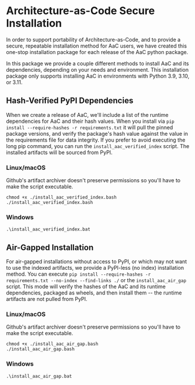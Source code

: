 # Architecture-as-Code Secure Installation
In order to support portability of Architecture-as-Code, and to provide a secure, repeatable installation method for AaC users, we have created
this one-stop installation package for each release of the AaC python package.

In this package we provide a couple different methods to install AaC and its dependencies, depending on your needs and environment. This installation package only supports installing AaC in environments with Python 3.9, 3.10, or 3.11.

## Hash-Verified PyPI Dependencies
When we create a release of AaC, we'll include a list of the runtime dependencies for AaC and their hash values. When you install via `pip install --require-hashes -r requirements.txt`
it will pull the pinned package versions, and verify the package's hash value against the value in the requirements file for data integrity. If you prefer to avoid executing the long pip command, you can run the `install_aac_verified_index` script. The installed artifacts will be sourced from PyPI.


### Linux/macOS
Github's artifact archiver doesn't preserve permissions so you'll have to make the script executable.

```
chmod +x ./install_aac_verified_index.bash
./install_aac_verified_index.bash
```

### Windows

```
.\install_aac_verified_index.bat
```

## Air-Gapped Installation
For air-gapped installations without access to PyPI, or which may not want to use the indexed artifacts, we provide a PyPI-less (no index) installation method. You can execute `pip install --require-hashes -r requirements.txt --no-index --find-links ./` or the `install_aac_air_gap` script. This mode will verify the hashes of the AaC and its runtime dependencies, packaged as wheels, and then install them -- the runtime artifacts are not pulled from PyPI.

### Linux/macOS
Github's artifact archiver doesn't preserve permissions so you'll have to make the script executable.

```
chmod +x ./install_aac_air_gap.bash
./install_aac_air_gap.bash
```

### Windows

```
.\install_aac_air_gap.bat
```
